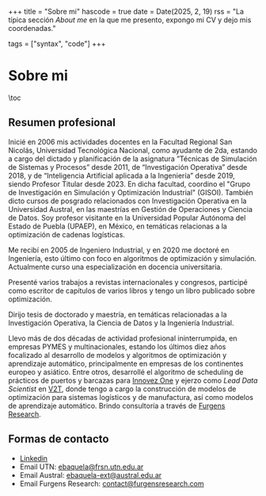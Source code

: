 +++
title = "Sobre mi"
hascode = true
date = Date(2025, 2, 19)
rss = "La típica sección _About me_ en la que me presento, expongo mi CV y dejo mis coordenadas."

tags = ["syntax", "code"]
+++


# Sobre mi

\toc

## Resumen profesional

Inicié en 2006 mis actividades docentes en la Facultad Regional San Nicolás, Universidad Tecnológica Nacional, como ayudante de 2da, estando a cargo del dictado y planificación de la asignatura ”Técnicas de Simulación de Sistemas y Procesos” desde 2011, de “Investigación Operativa” desde 2018, y de “Inteligencia Artificial aplicada a la Ingeniería” desde 2019, siendo Profesor Titular desde 2023. En dicha facultad, coordino el "Grupo de Investigación en Simulación y Optimización Industrial" (GISOI). También dicto cursos de posgrado relacionados con Investigación Operativa en la Universidad Austral, en las maestrías en Gestión de Operaciones y Ciencia de Datos. Soy profesor visitante en la Universidad Popular Autónoma del Estado de Puebla (UPAEP), en México, en temáticas relacionas a la optimización de cadenas logísticas.

Me recibí en 2005 de Ingeniero Industrial, y en 2020 me doctoré en Ingeniería, esto último con foco en algoritmos de optimización y simulación. Actualmente curso una especialización en docencia universitaria.

Presenté varios trabajos a revistas internacionales y congresos, participé como escritor de capítulos de varios libros y tengo un libro publicado sobre optimización.

Dirijo tesis de doctorado y maestría, en temáticas relacionadas a la Investigación Operativa, la Ciencia de Datos y la Ingeniería Industrial.

Llevo más de dos décadas de actividad profesional ininterrumpida, en empresas PYMES y multinacionales, estando los últimos diez años focalizado al desarrollo de modelos y algoritmos de optimización y aprendizaje automático, principalmente en empresas de los continentes europeo y asiático. Entre otros, desarrollé el algoritmo de scheduling de prácticos de puertos y barcazas para [Innovez One](https://www.innovez-one.com/) y ejerzo como _Lead Data Scientist_ en [V2T](https://www.v2t.io/), donde tengo a cargo la construcción de modelos de optimización para sistemas logísticos y de manufactura, así como modelos de aprendizaje automático. Brindo consultoría a través de [Furgens Research](https://furgensresearch.com/).

## Formas de contacto

* [Linkedin](https://ar.linkedin.com/in/egbaquela)
* Email UTN: [ebaquela@frsn.utn.edu.ar](mailto:ebaquela@frsn.utn.edu.ar)
* Email Austral: [ebaquela-ext@austral.edu.ar](mailto:ebaquela-ext@austral.edu.ar)
* Email Furgens Research: [contact@furgensresearch.com](mailto:contact@furgensresearch.com)
